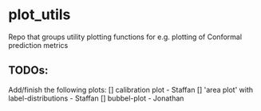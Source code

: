 # plot_utils
Repo that groups utility plotting functions for e.g. plotting of Conformal prediction metrics

## TODOs:

Add/finish the following plots:
[] calibration plot - Staffan
[] 'area plot' with label-distributions - Staffan
[] bubbel-plot - Jonathan
